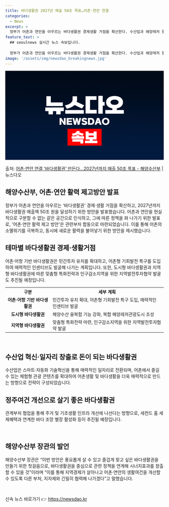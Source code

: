 ```yaml
---
title: 바다생활권 2027년 매출 50조 목표…어촌·연안 연결
categories:
  - News
excerpt: >
  정부가 어촌과 연안을 아우르는 바다생활권 경제생활 거점을 확산한다. 수산업과 해양레저 등의 연계로 바다생활권…
feature_text: >
  ## seoulnews 실시간 뉴스 속보입니다.

  정부가 어촌과 연안을 아우르는 바다생활권 경제생활 거점을 확산한다. 수산업과 해양레저 등의 연계로 바다생활권…
image: '/assets/img/newsdao_breakingnews.jpg'
---
```


![뉴스다오 속보](/assets/img/newsdao_breakingnews.jpg)

<p>출처: <a href="https://newsdao.kr/3791" rel="dofollow">어촌·연안 연결 ‘바다생활권’ 만든다…2027년까지 매출 50조 목표 - 해양수산부</a> | 뉴스다오</p>

<h2 data-ke-size="size26">해양수산부, 어촌·연안 활력 제고방안 발표</h2>
<p data-ke-size="size16">정부가 어촌과 연안을 아우르는 ‘바다생활권' 경제·생활 거점을 확산하고, 2027년까지 바다생활권 매출액 50조 원을 달성하기 위한 방안을 발표했습니다. 어촌과 연안을 현실적으로 구분할 수 없는 같은 공간으로 인식하고, 그에 따른 정책을 펴 나가기 위한 발표로, '어촌·연안 활력 제고 방안'은 관련부처 합동으로 마련되었습니다. 이를 통해 어촌의 소멸위기를 극복하고, 동시에 새로운 활력을 불어넣기 위한 방안을 제시했습니다.</p>

<h2 data-ke-size="size26">테마별 바다생활권 경제·생활거점</h2>
<p data-ke-size="size16">어촌·어항 기반 바다생활권은 민간투자 유치를 확대하고, 어촌형 기회발전 특구를 도입하여 매력적인 인센티브도 발굴해 나가는 계획입니다. 또한, 도시형 바다생활권과 지역형 바다생활권에 따른 맞춤형 특화전략과 인구감소지역을 위한 지역발전투자협약 발굴도 추진될 예정입니다.</p>

<table>
	<tr>
		<th>구분</th>
		<th>세부 계획</th>
	</tr>
	<tr>
		<td style="text-align: center; height: 17px;"><b>어촌·어항 기반 바다생활권</b></td>
		<td>민간투자 유치 확대, 어촌형 기회발전 특구 도입, 매력적인 인센티브 발굴</td>
	</tr>
	<tr>
		<td style="text-align: center; height: 17px;"><b>도시형 바다생활권</b></td>
		<td>해양수산 융복합 기능 강화, 복합 해양레저관광도시 조성</td>
	</tr>
	<tr>
		<td style="text-align: center; height: 17px;"><b>지역형 바다생활권</b></td>
		<td>맞춤형 특화전략 마련, 인구감소지역을 위한 지역발전투자협약 발굴</td>
	</tr>
</table>

<p data-ke-size="size16">&nbsp;</p>

<h2 data-ke-size="size26">수산업 혁신·일자리 창출로 돈이 되는 바다생활권</h2>
<p data-ke-size="size16">수산업은 스마트·자동화 기술혁신을 통해 매력적인 일자리로 전환되며, 어촌에서 즐길 수 있는 체험형 관광 콘텐츠를 확대하여 어촌생활 및 바다생활을 더욱 매력적으로 만드는 방향으로 전략이 구성되었습니다.</p>

<h2 data-ke-size="size26">정주여건 개선으로 살기 좋은 바다생활권</h2>
<p data-ke-size="size16">관계부처 협업을 통해 주거 및 기초생활 인프라 개선에 나선다는 방향으로, 세컨드 홈 세제혜택과 연계한 바다 조망 별장 활성화 등이 추진될 예정입니다.</p>

<p data-ke-size="size16">&nbsp;</p>

<h2 data-ke-size="size26">해양수산부 장관의 발언</h2>
<p data-ke-size="size16">해양수산부 장관은 “이번 방안은 풍요롭게 살 수 있고 즐겁게 찾고 싶은 바다생활권을 만들기 위한 첫걸음으로, 바다생활권을 중심으로 관련 정책을 연계해 시너지효과를 창출할 수 있을 것”이라며 “이를 통해 지역경제가 살아나고 어촌·연안의 생활여건을 개선할 수 있도록 다른 부처, 지자체와 긴밀히 협력해 나가겠다”고 말했습니다.</p>

<p data-ke-size="size16">&nbsp;</p>
 

신속 뉴스 바로가기 👉 <a href="https://newsdao.kr" rel="dofollow">https://newsdao.kr</a>


